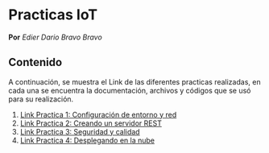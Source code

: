 # Practicas IoT
**Por** *Edier Dario Bravo Bravo*

## Contenido
A continuación, se muestra el Link de las diferentes practicas realizadas, en cada una se encuentra la documentación, archivos y códigos que se usó para su realización.

1. [Link Practica 1: Configuración de entorno y red](https://github.com/edierbravo/Practicas_IoT/tree/practica1)
2. [Link Practica 2: Creando un servidor REST](https://github.com/edierbravo/Practicas_IoT/tree/master)
3. [Link Practica 3: Seguridad y calidad](https://github.com/edierbravo/Practicas_IoT/tree/hexagonal)
4. [Link Practica 4: Desplegando en la nube](https://github.com/edierbravo/Practicas_IoT/tree/mongo)
